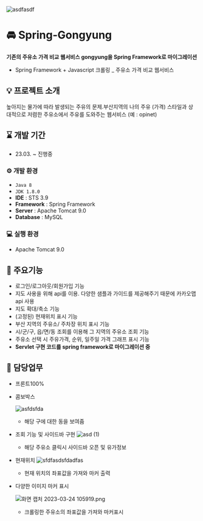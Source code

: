 ![asdfasdf](https://user-images.githubusercontent.com/119999556/227833610-0e89c509-ca77-4bb1-9a42-b3453f4c7fa9.png)

# 🚘 Spring-Gongyung

**기존의 주유소 가격 비교 웹서비스 gongyung을 Spring Framework로 마이그레이션**

- Spring Framework + Javascript 크롤링 _ 주유소 가격 비교 웹서비스

## 💡 프로젝트 소개

높아지는 물가에 따라 발생되는 주유의 문제.부산지역의 나의 주유 (가격) 스타일과 상대적으로 저렴한 주유소에서 주유를 도와주는 웹서비스 (예 : opinet)

## ⌛ 개발 기간

- 23.03. ~ 진행중

### ⚙ 개발 환경

- `Java 8`
- `JDK 1.8.0`
- **IDE** : STS 3.9
- **Framework** : Spring Framework
- **Server** : Apache Tomcat 9.0
- **Database** : MySQL

### 💻 실행 환경

- Apache Tomcat 9.0

## 📌 주요기능

- 로그인/로그아웃/회원가입 기능
- 지도 사용을 위해 api를 이용. 다양한 샘플과 가이드를 제공해주기 때문에 카카오맵 api 사용
- 지도 확대/축소 기능
- (고정된) 현재위치 표시 기능
- 부산 지역의 주유소/ 주차장 위치 표시 기능
- 시/군/구, 읍/면/동 조회를 이용해 그 지역의 주유소 조회 기능
- 주유소 선택 시 주유가격, 순위, 일주일 가격 그래프 표시 기능
- **Servlet 구현 코드를 spring framework로 마이그레이션 중**

## 🌟 담당업무

- 프론트100%
- 콤보박스
    
    ![asfdsfda](https://user-images.githubusercontent.com/119999556/227833631-bc8da753-99ec-439a-839b-40170c102183.png)

    
    - 해당 구에 대한 동을 보여줌
- 조회 기능 및 사이드바 구현
![asd (1)](https://user-images.githubusercontent.com/119999556/227833902-f4e04aa5-e08a-4670-8d7b-e1a48fb2af62.png)

    - 해당 주유소 클릭시 사이드바 오픈 및 유가정보
- 현재위치
    ![sfdfasdsfdadfas](https://user-images.githubusercontent.com/119999556/227833859-6143637a-4037-44ca-8f9e-39544fe451d2.png)

 
    - 현재 위치의 좌표값을 가져와 마커 출력
- 다양한 이미지 마커 표시
    
    ![화면 캡처 2023-03-24 105919.png](https://s3-us-west-2.amazonaws.com/secure.notion-static.com/2a95fc68-7d00-413a-88ab-ee884dbff7f0/%ED%99%94%EB%A9%B4_%EC%BA%A1%EC%B2%98_2023-03-24_105919.png)
    
    - 크롤링한 주유소의 좌표값을 가져와 마커표시
